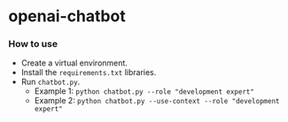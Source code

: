 # openai-chatbot
### How to use
- Create a virtual environment.
- Install the `requirements.txt` libraries.
- Run `chatbot.py`.
  - Example 1: `python chatbot.py --role "development expert"`
  - Example 2: `python chatbot.py --use-context --role "development expert"`
